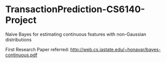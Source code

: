 # TransactionPrediction-CS6140-Project
Naive Bayes for estimating continuous features with non-Gaussian distributions

First Research Paper referred: 
http://web.cs.iastate.edu/~honavar/bayes-continuous.pdf
